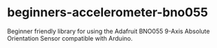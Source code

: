 # beginners-accelerometer-bno055
Beginner friendly library for using the Adafruit BNO055 9-Axis Absolute Orientation Sensor compatible with Arduino.
